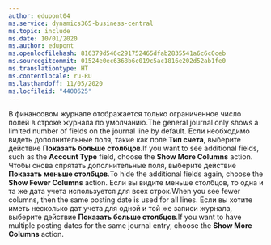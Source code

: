 ```yaml
---
author: edupont04
ms.service: dynamics365-business-central
ms.topic: include
ms.date: 10/01/2020
ms.author: edupont
ms.openlocfilehash: 816379d546c291752465dfab2835541a6c6c0ceb
ms.sourcegitcommit: 01524e0ec6368b6c019c5ac1816e202d52ab1fe0
ms.translationtype: HT
ms.contentlocale: ru-RU
ms.lasthandoff: 11/05/2020
ms.locfileid: "4400625"
---
```

<span data-ttu-id="d4363-101">В финансовом журнале отображается только ограниченное число полей в строке журнала по умолчанию.</span><span class="sxs-lookup"><span data-stu-id="d4363-101">The general journal only shows a limited number of fields on the journal line by default.</span></span> <span data-ttu-id="d4363-102">Если необходимо видеть дополнительные поля, такие как поле **Тип счета**, выберите действие **Показать больше столбцов**.</span><span class="sxs-lookup"><span data-stu-id="d4363-102">If you want to see additional fields, such as the **Account Type** field, choose the **Show More Columns** action.</span></span> <span data-ttu-id="d4363-103">Чтобы снова спрятать дополнительные поля, выберите действие **Показать меньше столбцов**.</span><span class="sxs-lookup"><span data-stu-id="d4363-103">To hide the additional fields again, choose the **Show Fewer Columns** action.</span></span> <span data-ttu-id="d4363-104">Если вы видите меньше столбцов, то одна и та же дата учета используется для всех строк.</span><span class="sxs-lookup"><span data-stu-id="d4363-104">When you see fewer columns, then the same posting date is used for all lines.</span></span> <span data-ttu-id="d4363-105">Если вы хотите иметь несколько дат учета для одной и той же записи журнала, выберите действие **Показать больше столбцов**.</span><span class="sxs-lookup"><span data-stu-id="d4363-105">If you want to have multiple posting dates for the same journal entry, choose the **Show More Columns** action.</span></span>
